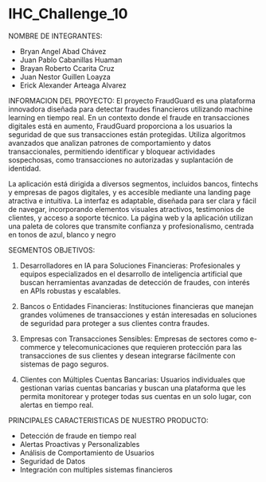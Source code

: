 # IHC_Challenge_10

NOMBRE DE INTEGRANTES:
- Bryan Angel Abad Chávez
- Juan Pablo Cabanillas Huaman
- Brayan Roberto Ccarita Cruz
- Juan Nestor Guillen Loayza
- Erick Alexander Arteaga Alvarez

INFORMACION DEL PROYECTO:
El proyecto FraudGuard es una plataforma innovadora diseñada para detectar fraudes financieros utilizando machine learning en tiempo real. En un contexto donde el fraude en transacciones digitales está en aumento, FraudGuard proporciona a los usuarios la seguridad de que sus transacciones están protegidas. Utiliza algoritmos avanzados que analizan patrones de comportamiento y datos transaccionales, permitiendo identificar y bloquear actividades sospechosas, como transacciones no autorizadas y suplantación de identidad.

La aplicación está dirigida a diversos segmentos, incluidos bancos, fintechs y empresas de pagos digitales, y es accesible mediante una landing page atractiva e intuitiva. La interfaz es adaptable, diseñada para ser clara y fácil de navegar, incorporando elementos visuales atractivos, testimonios de clientes, y acceso a soporte técnico. La página web y la aplicación utilizan una paleta de colores que transmite confianza y profesionalismo, centrada en tonos de azul, blanco y negro​


SEGMENTOS OBJETIVOS:

1. Desarrolladores en IA para Soluciones Financieras: Profesionales y equipos especializados en el desarrollo de inteligencia artificial que buscan herramientas avanzadas de detección de fraudes, con interés en APIs robustas y escalables.

2. Bancos o Entidades Financieras: Instituciones financieras que manejan grandes volúmenes de transacciones y están interesadas en soluciones de seguridad para proteger a sus clientes contra fraudes.

3. Empresas con Transacciones Sensibles: Empresas de sectores como e-commerce y telecomunicaciones que requieren protección para las transacciones de sus clientes y desean integrarse fácilmente con sistemas de pago seguros.

4. Clientes con Múltiples Cuentas Bancarias: Usuarios individuales que gestionan varias cuentas bancarias y buscan una plataforma que les permita monitorear y proteger todas sus cuentas en un solo lugar, con alertas en tiempo real.


PRINCIPALES CARACTERISTICAS DE NUESTRO PRODUCTO:

- Detección de fraude en tiempo real
- Alertas Proactivas y Personalizables
- Análisis de Comportamiento de Usuarios
- Seguridad de Datos
- Integración con multiples sistemas financieros
